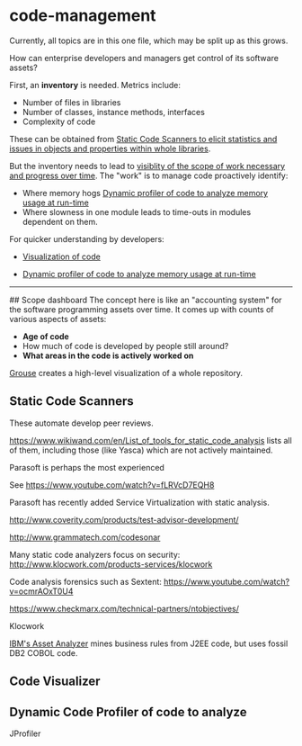 # code-management
Currently, all topics are in this one file, which may be split up as this grows.

How can enterprise developers and managers get control of its software assets?

First, an <strong>inventory</strong> is needed.
Metrics include:

 * Number of files in libraries
 * Number of classes, instance methods, interfaces
 * Complexity of code

These can be obtained from <a href="#CodeScanner"> Static Code Scanners to elicit statistics and issues in objects and properties within whole libraries</a>.

But the inventory needs to lead to <a href="#ScopeVisiblity"> visiblity of the scope of work necessary and progress over time</a>. The "work" is to manage code proactively identify:

  * Where memory hogs <a href="#CodeProfiler"> Dynamic profiler of code to analyze memory usage at run-time</a>
  * Where slowness in one module leads to time-outs in modules dependent on them.

For quicker understanding by developers:
  * <a href="#CodeVisualizer"> Visualization of code</a>

  * <a href="#CodeProfiler"> Dynamic profiler of code to analyze memory usage at run-time</a>

<hr />
## <a name="ScopeVisibility"> Scope dashboard</a>
The concept here is like an "accounting system" for the software programming assets over time.
It comes up with counts of various aspects of assets:

  * <strong>Age of code</strong>
  * How much of code is developed by people still around?
  * <strong>What areas in the code is actively worked on</strong>

<a target="_blank" href="https://github.com/acaudwell/Gource/wiki/SVN">
Grouse</a> creates a high-level visualization of a whole repository.


## <a name="CodeScanner"> Static Code Scanners</a>
These automate develop peer reviews.

https://www.wikiwand.com/en/List_of_tools_for_static_code_analysis
lists all of them, including those (like Yasca) which are not actively maintained.

Parasoft is perhaps the most experienced 

 See https://www.youtube.com/watch?v=fLRVcD7EQH8

Parasoft has recently added Service Virtualization with static analysis.

http://www.coverity.com/products/test-advisor-development/

http://www.grammatech.com/codesonar

Many static code analyzers focus on security:
http://www.klocwork.com/products-services/klocwork

Code analysis forensics such as Sextent:
https://www.youtube.com/watch?v=ocmrAOxT0U4

https://www.checkmarx.com/technical-partners/ntobjectives/

Klocwork

<a target="_blank" href="http://www-03.ibm.com/software/products/en/raa">
IBM's Asset Analyzer</a> mines business rules from J2EE code, but uses fossil DB2 COBOL code.

## <a name="CodeVisualizer"> Code Visualizer</a>


## <a name="CodeProfiler"> Dynamic Code Profiler of code to analyze</a>
JProfiler 
